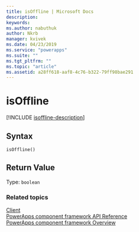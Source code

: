 ```yaml
---
title: isOffline | Microsoft Docs
description: 
keywords:
ms.author: nabuthuk
author: Nkrb
manager: kvivek
ms.date: 04/23/2019
ms.service: "powerapps"
ms.suite: ""
ms.tgt_pltfrm: ""
ms.topic: "article"
ms.assetid: a28ff618-aaf8-4c76-b322-79ff98bae291
---
```


# isOffline
[!INCLUDE [isoffline-description](includes/isoffline-description.md)]

## Syntax

`isOffline()`

## Return Value

Type: `boolean`

### Related topics

[Client](../client.md)<br/>
[PowerApps component framework API Reference](../../reference/index.md)<br/>
[PowerApps component framework Overview](../../overview.md)
